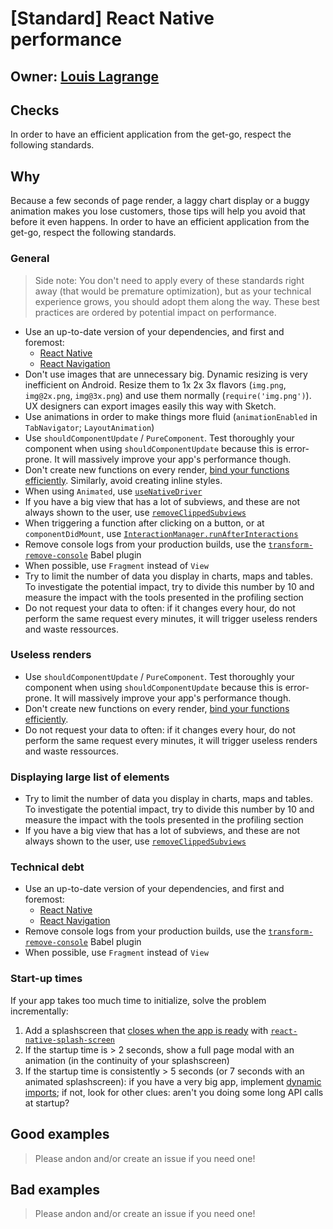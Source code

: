 # [Standard] React Native performance

## Owner: [Louis Lagrange](https://github.com/Minishlink)

## Checks

In order to have an efficient application from the get-go, respect the following standards.

## Why

Because a few seconds of page render, a laggy chart display or a buggy animation makes you lose customers, those tips will help you avoid that before it even happens.
In order to have an efficient application from the get-go, respect the following standards.

### General

> Side note: You don't need to apply every of these standards right away (that would be premature optimization), but as your technical experience grows, you should adopt them along the way. These best practices are ordered by potential impact on performance.

- Use an up-to-date version of your dependencies, and first and foremost:
  - [React Native](https://github.com/facebook/react-native/releases)
  - [React Navigation](https://github.com/react-navigation/react-navigation/releases)
- Don't use images that are unnecessary big. Dynamic resizing is very inefficient on Android. Resize them to 1x 2x 3x flavors (`img.png`, `img@2x.png`, `img@3x.png`) and use them normally (`require('img.png')`). UX designers can export images easily this way with Sketch.
- Use animations in order to make things more fluid (`animationEnabled` in `TabNavigator`; `LayoutAnimation`)
- Use `shouldComponentUpdate` / `PureComponent`. Test thoroughly your component when using `shouldComponentUpdate` because this is error-prone. It will massively improve your app's performance though.
- Don't create new functions on every render, [bind your functions efficiently](https://github.com/bamlab/dev-standards/blob/master/react-native/react/binding-functions-in-react-component.s.md). Similarly, avoid creating inline styles.
- When using `Animated`, use [`useNativeDriver`](https://facebook.github.io/react-native/docs/animations.html#using-the-native-driver)
- If you have a big view that has a lot of subviews, and these are not always shown to the user, use [`removeClippedSubviews`](https://facebook.github.io/react-native/docs/view.html#removeclippedsubviews)
- When triggering a function after clicking on a button, or at `componentDidMount`, use [`InteractionManager.runAfterInteractions`](https://facebook.github.io/react-native/docs/interactionmanager.html)
- Remove console logs from your production builds, use the [`transform-remove-console`](https://facebook.github.io/react-native/docs/performance.html#using-consolelog-statements) Babel plugin
- When possible, use `Fragment` instead of `View`
- Try to limit the number of data you display in charts, maps and tables. To investigate the potential impact, try to divide this number by 10 and measure the impact with the tools presented in the profiling section
- Do not request your data to often: if it changes every hour, do not perform the same request every minutes, it will trigger useless renders and waste ressources.

### Useless renders

- Use `shouldComponentUpdate` / `PureComponent`. Test thoroughly your component when using `shouldComponentUpdate` because this is error-prone. It will massively improve your app's performance though.
- Don't create new functions on every render, [bind your functions efficiently](https://github.com/bamlab/dev-standards/blob/master/react-native/react/binding-functions-in-react-component.s.md).
- Do not request your data to often: if it changes every hour, do not perform the same request every minutes, it will trigger useless renders and waste ressources.

### Displaying large list of elements

- Try to limit the number of data you display in charts, maps and tables. To investigate the potential impact, try to divide this number by 10 and measure the impact with the tools presented in the profiling section
- If you have a big view that has a lot of subviews, and these are not always shown to the user, use [`removeClippedSubviews`](https://facebook.github.io/react-native/docs/view.html#removeclippedsubviews)

### Technical debt

- Use an up-to-date version of your dependencies, and first and foremost:
  - [React Native](https://github.com/facebook/react-native/releases)
  - [React Navigation](https://github.com/react-navigation/react-navigation/releases)
- Remove console logs from your production builds, use the [`transform-remove-console`](https://facebook.github.io/react-native/docs/performance.html#using-consolelog-statements) Babel plugin
- When possible, use `Fragment` instead of `View`

### Start-up times

If your app takes too much time to initialize, solve the problem incrementally:

1.  Add a splashscreen that [closes when the app is ready](https://github.com/Minishlink/DailyScrum/commit/811cfd57304dbb6f08386bce7b1d9d0b7c7388ae) with [`react-native-splash-screen`](https://github.com/crazycodeboy/react-native-splash-screen)
2.  If the startup time is > 2 seconds, show a full page modal with an animation (in the continuity of your splashscreen)
3.  If the startup time is consistently > 5 seconds (or 7 seconds with an animated splashscreen): if you have a very big app, implement [dynamic imports](https://facebook.github.io/react-native/docs/performance.html#unbundling-inline-requires); if not, look for other clues: aren't you doing some long API calls at startup?

## Good examples

> Please andon and/or create an issue if you need one!

## Bad examples

> Please andon and/or create an issue if you need one!
